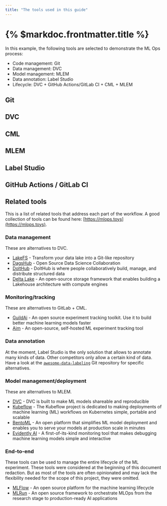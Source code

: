 ```yaml
---
title: "The tools used in this guide"
---
```


# {% $markdoc.frontmatter.title %}

In this example, the following tools are selected to demonstrate the ML Ops process:

- Code management: Git
- Data management: DVC
- Model management: MLEM
- Data annotation: Label Studio
- Lifecycle: DVC + GitHub Actions/GitLab CI + CML + MLEM

## Git

## DVC

## CML

## MLEM

## Label Studio

## GitHub Actions / GitLab CI

## Related tools

This is a list of related tools that address each part of the workflow. A good collection of tools can be found here: [https://mlops.toys](https://mlops.toys).

### Data management

These are alternatives to DVC.

- [LakeFS](https://lakefs.io/) - Transform your data lake into a Git-like repository
- [DagsHub](https://dagshub.com/) - Open Source Data Science Collaboration
- [DoltHub](https://www.dolthub.com/) - DoltHub is where people collaboratively build, manage, and distribute structured data
- [Delta Lake](https://delta.io/) - An open-source storage framework that enables building a Lakehouse architecture with compute engines

### Monitoring/tracking

These are alternatives to GitLab + CML.

- [GuildAi](https://guild.ai/) - An open source experiment tracking toolkit. Use it to build better machine learning models faster
- [Aim](https://aimstack.io/) - An open-source, self-hosted ML experiment tracking tool

### Data annotation

At the moment, Label Studio is the only solution that allows to annotate many kinds of data. Other competitors only allow a certain kind of data. Have a look at the [`awesome-data-labeling`](https://github.com/heartexlabs/awesome-data-labeling) Git repository for specific alternatives.

### Model management/deployment

These are alternatives to MLEM.

- [DVC](https://dvc.org) - DVC is built to make ML models shareable and reproducible
- [Kubeflow](https://www.kubeflow.org/) - The Kubeflow project is dedicated to making deployments of machine learning (ML) workflows on Kubernetes simple, portable and scalable
- [BentoML](https://www.bentoml.com/) - An open platform that simplifies ML model deployment and enables you to serve your models at production scale in minutes
- [Evidently AI](https://evidentlyai.com/) - A first-of-its-kind monitoring tool that makes debugging machine learning models simple and interactive

### End-to-end

These tools can be used to manage the entire lifecycle of the ML experiment. These tools were considered at the beginning of this document redaction. But as most of the tools are often opinionated and may lack the flexibility needed for the scope of this project, they were omitted.

- [MLFlow](https://mlflow.org/) - An open source platform for the machine learning lifecycle
- [MLRun](https://www.mlrun.org/) - An open source framework to orchestrate MLOps from the research stage to production-ready AI applications
